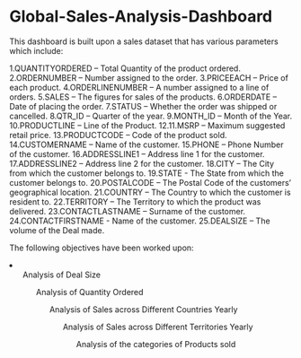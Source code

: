# Global-Sales-Analysis-Dashboard
This dashboard is built upon a sales dataset that has various parameters which include:

1.QUANTITYORDERED – Total Quantity of the product ordered.
2.ORDERNUMBER – Number assigned to the order.
3.PRICEEACH – Price of each product.
4.ORDERLINENUMBER – A number assigned to a line of orders.
5.SALES – The figures for sales of the products.
6.ORDERDATE – Date of placing the order.
7.STATUS – Whether the order was shipped or cancelled.
8.QTR_ID – Quarter of the year.
9.MONTH_ID – Month of the Year.
10.PRODUCTLINE – Line of the Product.
12.11.MSRP – Maximum suggested retail price.
13.PRODUCTCODE – Code of the product sold.
14.CUSTOMERNAME – Name of the customer.
15.PHONE – Phone Number of the customer.
16.ADDRESSLINE1 – Address line 1 for the customer.
17.ADDRESSLINE2 – Address line 2 for the customer.
18.CITY – The City from which the customer belongs to.
19.STATE - The State from which the customer belongs to.
20.POSTALCODE – The Postal Code of the customers’ geographical location.
21.COUNTRY – The Country to which the customer is resident to.
22.TERRITORY – The Territory to which the product was delivered.
23.CONTACTLASTNAME – Surname of the customer.
24.CONTACTFIRSTNAME - Name of the customer.
25.DEALSIZE – The volume of the Deal made.


The following objectives have been worked upon:
<li>
<ul>Analysis of Deal Size
<ul>Analysis of Quantity Ordered
<ul>Analysis of Sales across Different Countries Yearly
<ul>Analysis of Sales across Different Territories Yearly
<ul>Analysis of the categories of Products sold  

